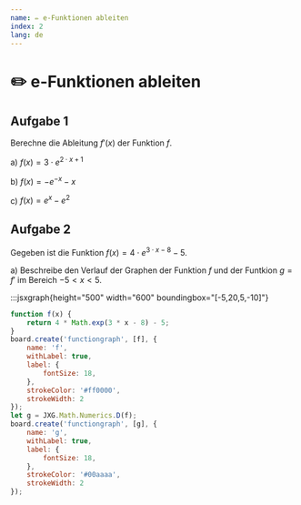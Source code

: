 ```yaml
---
name: ✏️ e-Funktionen ableiten
index: 2
lang: de
---
```


# ✏️ e-Funktionen ableiten

## Aufgabe 1

Berechne die Ableitung $f'(x)$ der Funktion $f$.

a) $f(x) = 3 \cdot e^{2 \cdot x + 1}$

b) $f(x) = -e^{-x} - x$

c) $f(x) = e^x - e^2$

## Aufgabe 2

Gegeben ist die Funktion $f(x) = 4 \cdot e^{3 \cdot x - 8} - 5$.

a) Beschreibe den Verlauf der Graphen der Funktion $f$ und der Funtkion $g=f'$ im Bereich $-5 < x < 5$.

:::jsxgraph{height="500" width="600" boundingbox="[-5,20,5,-10]"}

```js
function f(x) {
    return 4 * Math.exp(3 * x - 8) - 5;
}
board.create('functiongraph', [f], {
    name: 'f',
    withLabel: true,
    label: {
        fontSize: 18,
    },
    strokeColor: '#ff0000',
    strokeWidth: 2
});
let g = JXG.Math.Numerics.D(f);
board.create('functiongraph', [g], {
    name: 'g',
    withLabel: true,
    label: {
        fontSize: 18,
    },
    strokeColor: '#00aaaa',
    strokeWidth: 2
});
```